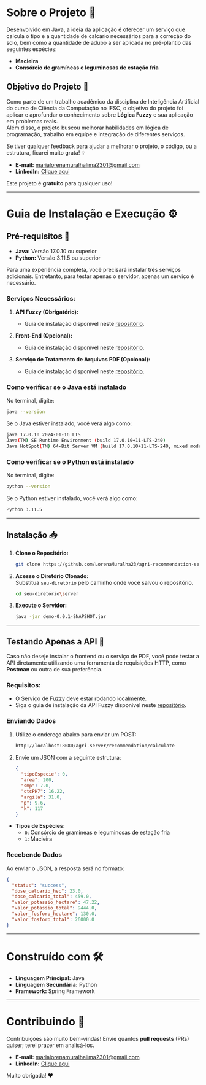 # Sobre o Projeto 👾

Desenvolvido em Java, a ideia da aplicação é oferecer um serviço que calcula o tipo e a quantidade de calcário necessários para a correção do solo, bem como a quantidade de adubo a ser aplicada no pré-plantio das seguintes espécies:

- **Macieira**
- **Consórcio de gramíneas e leguminosas de estação fria**

## Objetivo do Projeto 🎯

Como parte de um trabalho acadêmico da disciplina de Inteligência Artificial do curso de Ciência da Computação no IFSC, o objetivo do projeto foi aplicar e aprofundar o conhecimento sobre **Lógica Fuzzy** e sua aplicação em problemas reais.  
Além disso, o projeto buscou melhorar habilidades em lógica de programação, trabalho em equipe e integração de diferentes serviços.

Se tiver qualquer feedback para ajudar a melhorar o projeto, o código, ou a estrutura, ficarei muito grata! 💡

- **E-mail:** marialorenamuralhalima2301@gmail.com
- **LinkedIn:** [Clique aqui](www.linkedin.com/in/dev-maria-lorena)

Este projeto é **gratuito** para qualquer uso!

---

# Guia de Instalação e Execução ⚙

## Pré-requisitos 📜

- **Java:** Versão 17.0.10 ou superior
- **Python:** Versão 3.11.5 ou superior

Para uma experiência completa, você precisará instalar três serviços adicionais. Entretanto, para testar apenas o servidor, apenas um serviço é necessário.

### Serviços Necessários:

1. **API Fuzzy (Obrigatório):**

   - Guia de instalação disponível neste [repositório](https://github.com/MiguelSerea/trabalho_ia.git).

2. **Front-End (Opcional):**

   - Guia de instalação disponível neste [repositório](#).

3. **Serviço de Tratamento de Arquivos PDF (Opcional):**
   - Guia de instalação disponível neste [repositório](#).

### Como verificar se o Java está instalado

No terminal, digite:

```bash
java --version
```

Se o Java estiver instalado, você verá algo como:

```bash
java 17.0.10 2024-01-16 LTS
Java(TM) SE Runtime Environment (build 17.0.10+11-LTS-240)
Java HotSpot(TM) 64-Bit Server VM (build 17.0.10+11-LTS-240, mixed mode, sharing)
```

### Como verificar se o Python está instalado

No terminal, digite:

```bash
python --version
```

Se o Python estiver instalado, você verá algo como:

```bash
Python 3.11.5
```

---

## Instalação 📥

1. **Clone o Repositório:**

   ```bash
   git clone https://github.com/LorenaMuralha23/agri-recommendation-server.git
   ```

2. **Acesse o Diretório Clonado:**  
   Substitua `seu-diretório` pelo caminho onde você salvou o repositório.

   ```bash
   cd seu-diretório\server
   ```

3. **Execute o Servidor:**
   ```bash
   java -jar demo-0.0.1-SNAPSHOT.jar
   ```

---

## Testando Apenas a API 🧪

Caso não deseje instalar o frontend ou o serviço de PDF, você pode testar a API diretamente utilizando uma ferramenta de requisições HTTP, como **Postman** ou outra de sua preferência.

### Requisitos:

- O Serviço de Fuzzy deve estar rodando localmente.
- Siga o guia de instalação da API Fuzzy disponível neste [repositório](https://github.com/MiguelSerea/trabalho_ia.git).

### Enviando Dados

1. Utilize o endereço abaixo para enviar um POST:

   ```bash
   http://localhost:8080/agri-server/recommendation/calculate
   ```

2. Envie um JSON com a seguinte estrutura:
   ```json
   {
     "tipoEspecie": 0,
     "area": 200,
     "smp": 7.0,
     "ctcPH7": 16.22,
     "argila": 31.0,
     "p": 9.6,
     "k": 117
   }
   ```

- **Tipos de Espécies:**
  - `0`: Consórcio de gramíneas e leguminosas de estação fria
  - `1`: Macieira

### Recebendo Dados

Ao enviar o JSON, a resposta será no formato:

```json
{
  "status": "success",
  "dose_calcario_hec": 23.0,
  "dose_calcario_total": 459.0,
  "valor_potassio_hectare": 47.22,
  "valor_potassio_total": 9444.0,
  "valor_fosforo_hectare": 130.0,
  "valor_fosforo_total": 26000.0
}
```

---

# Construído com 🛠️

- **Linguagem Principal:** Java
- **Linguagem Secundária:** Python
- **Framework:** Spring Framework

---

# Contribuindo 🤝

Contribuições são muito bem-vindas! Envie quantos **pull requests** (PRs) quiser; terei prazer em analisá-los.

- **E-mail:** marialorenamuralhalima2301@gmail.com
- **LinkedIn:** [Clique aqui](www.linkedin.com/in/dev-maria-lorena)

Muito obrigada! ❤️
